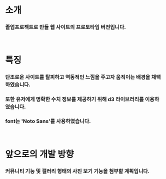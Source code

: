# 소개
### 졸업프로젝트로 만들 웹 사이트의 프로토타입 버전입니다.

&nbsp;

# 특징
### 단조로운 사이트를 탈피하고 역동적인 느낌을 주고자 움직이는 배경을 채택하였습니다.
### 또한 유저에게 명확한 수치 정보를 제공하기 위해 d3 라이브러리를 이용하였습니다. 

### font는 'Noto Sans'를 사용하였습니다. 

&nbsp;

# 앞으로의 개발 방향
### 커뮤니티 기능 및 갤러리 형태의 사진 보기 기능을 첨부할 계획입니다.
